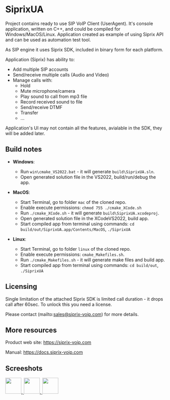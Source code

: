 # SiprixUA
Project contains ready to use SIP VoIP Client (UserAgent).
It's console application, written on C++, and could be compiled for Windows/MacOS/Linux.
Application created as example of using Siprix API and can be used as automation test tool.

As SIP engine it uses Siprix SDK, included in binary form for each platform.

Application (Siprix) has ability to:

- Add multiple SIP accounts
- Send/receive multiple calls (Audio and Video)
- Manage calls with:
   - Hold
   - Mute microphone/camera
   - Play sound to call from mp3 file
   - Record received sound to file
   - Send/receive DTMF
   - Transfer
   - ...

Application's UI may not contain all the features, avialable in the SDK, they will be added later.

## Build notes

- **Windows**: 
  - Run `win\cmake_VS2022.bat` - it will generate `build\SiprixUA.sln`.   
  - Open generated solution file in the VS2022, build/run/debug the app.
  
- **MacOS**:
  - Start Terminal, go to folder `mac` of the cloned repo.
  - Enable execute permissions:  `chmod 755 ./cmake_XCode.sh`  
  - Run `./cmake_XCode.sh` - it will generate `build\SiprixUA.xcodeproj`. 
  - Open generated solution file in the XCodeVS2022, build app.
  - Start compiled app from terminal using commands: `cd build/out/SiprixUA.app/Contents/MacOS`, `./SiprixUA`

- **Linux**:
  - Start Terminal, go to folder `linux` of the cloned repo.
  - Enable execute permissions: `cmake_Makefiles.sh`.
  - Run `./cmake_Makefiles.sh` - it will generate make files and build app. 
  - Start compiled app from terminal using commands: `cd build/out`, `./SiprixUA` 	

## Licensing

Single limitation of the attached Siprix SDK is limited call duration - it drops call after 60sec.
To unlock this you need a license.

Please contact (mailto:sales@siprix-voip.com) for more details.

## More resources

Product web site: https://siprix-voip.com

Manual: https://docs.siprix-voip.com

## Screeshots

<a href="https://docs.siprix-voip.com/screenshots/SiprixUA-Linux.PNG"  title="Linux screenshot">
<img src="https://docs.siprix-voip.com/screenshots/SiprixUA-Linux_Mini.png" width="50"></a>,<a href="https://docs.siprix-voip.com/screenshots/SiprixUA-MacOS.PNG"  title="MacOS screenshot">
<img src="https://docs.siprix-voip.com/screenshots/SiprixUA-MacOS_Mini.png" width="50"></a>,<a href="https://docs.siprix-voip.com/screenshots/SiprixUA-Windows.PNG"  title="Windows screenshot">
<img src="https://docs.siprix-voip.com/screenshots/SiprixUA-Windows_Mini.png" width="50"></a>


